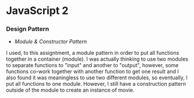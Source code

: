 # JavaScript 2
### Design Pattern

* _Module & Constructor Pattern_

I used, to this assigntment, a module pattern in order to put all functions together in a container (module). I was actually thinking to use two modules to separate functions to "input" and another to "output", however, some functions co-work together with another function to get one result and I also found it was meaningless to use two different modules, so eventually, I put all functions to one module. However, I still have a construction pattern outside of the module to create an instance of movie.

